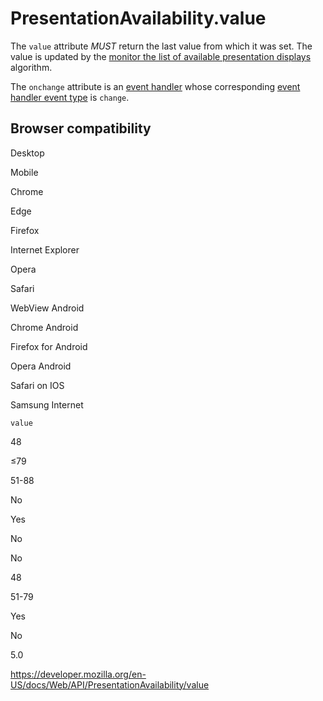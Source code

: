 # PresentationAvailability.value

The `value` attribute _MUST_ return the last value from which it was set. The value is updated by the [monitor the list of available presentation displays](https://www.w3.org/TR/presentation-api/#dfn-monitor-the-list-of-available-presentation-displays) algorithm.

The `onchange` attribute is an [event handler](https://www.w3.org/TR/presentation-api/#dfn-event-handler) whose corresponding [event handler event type](https://www.w3.org/TR/presentation-api/#dfn-event-handler-event-type) is `change`.

## Browser compatibility

Desktop

Mobile

Chrome

Edge

Firefox

Internet Explorer

Opera

Safari

WebView Android

Chrome Android

Firefox for Android

Opera Android

Safari on IOS

Samsung Internet

`value`

48

≤79

51-88

No

Yes

No

No

48

51-79

Yes

No

5.0

<a href="https://developer.mozilla.org/en-US/docs/Web/API/PresentationAvailability/value" class="_attribution-link">https://developer.mozilla.org/en-US/docs/Web/API/PresentationAvailability/value</a>
